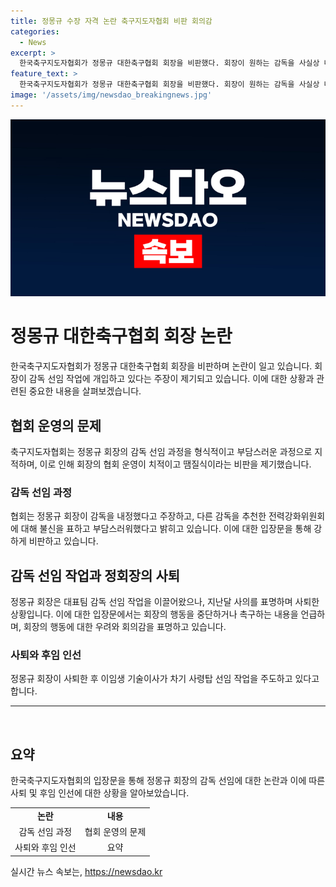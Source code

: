 ```yaml
---
title: 정몽규 수장 자격 논란 축구지도자협회 비판 회의감
categories:
  - News
excerpt: >
  한국축구지도자협회가 정몽규 대한축구협회 회장을 비판했다. 회장이 원하는 감독을 사실상 내정하고, 전력강화위원회를 부담스럽게 여겼다는 입장을 밝혔다. 이에 대한 우려와 회의감을 표명하며 정 회장의 운영을 비판했다. 정 전 위원장은 대표팀 감독 선임 작업을 이끌었지만 이유를 밝히지 않은 채 사의를 표명하며 사퇴했다. 이에 다수의 위원도 사퇴 의사를 밝혔으며, 현재는 이임생 기술이사가 차기 사령탑 선임 작업을 주도하고 있다.
feature_text: >
  한국축구지도자협회가 정몽규 대한축구협회 회장을 비판했다. 회장이 원하는 감독을 사실상 내정하고, 전력강화위원회를 부담스럽게 여겼다는 입장을 밝혔다. 이에 대한 우려와 회의감을 표명하며 정 회장의 운영을 비판했다. 정 전 위원장은 대표팀 감독 선임 작업을 이끌었지만 이유를 밝히지 않은 채 사의를 표명하며 사퇴했다. 이에 다수의 위원도 사퇴 의사를 밝혔으며, 현재는 이임생 기술이사가 차기 사령탑 선임 작업을 주도하고 있다.
image: '/assets/img/newsdao_breakingnews.jpg'
---
```


<p><img src="/assets/img/newsdao_breakingnews.jpg" alt="bookingtag 속보" /></p>

<h1>정몽규 대한축구협회 회장 논란</h1>

<p data-ke-size="size16">한국축구지도자협회가 정몽규 대한축구협회 회장을 비판하며 논란이 일고 있습니다. 회장이 감독 선임 작업에 개입하고 있다는 주장이 제기되고 있습니다. 이에 대한 상황과 관련된 중요한 내용을 살펴보겠습니다.</p>

<h2 data-ke-size="size26">협회 운영의 문제</h2>

<p data-ke-size="size16">축구지도자협회는 정몽규 회장의 감독 선임 과정을 형식적이고 부담스러운 과정으로 지적하며, 이로 인해 회장의 협회 운영이 치적이고 땜질식이라는 비판을 제기했습니다.</p>

<h3>감독 선임 과정</h3>

<p data-ke-size="size16">협회는 정몽규 회장이 감독을 내정했다고 주장하고, 다른 감독을 추천한 전력강화위원회에 대해 불신을 표하고 부담스러워했다고 밝히고 있습니다. 이에 대한 입장문을 통해 강하게 비판하고 있습니다.</p>

<h2 data-ke-size="size26">감독 선임 작업과 정회장의 사퇴</h2>

<p data-ke-size="size16">정몽규 회장은 대표팀 감독 선임 작업을 이끌어왔으나, 지난달 사의를 표명하며 사퇴한 상황입니다. 이에 대한 입장문에서는 회장의 행동을 중단하거나 촉구하는 내용을 언급하며, 회장의 행동에 대한 우려와 회의감을 표명하고 있습니다.</p>

<h3>사퇴와 후임 인선</h3>

<p data-ke-size="size16">정몽규 회장이 사퇴한 후 이임생 기술이사가 차기 사령탑 선임 작업을 주도하고 있다고 합니다.</p>

<hr>

<p data-ke-size="size16">&nbsp;</p>

<h2 data-ke-size="size26">요약</h2>

<p data-ke-size="size16">한국축구지도자협회의 입장문을 통해 정몽규 회장의 감독 선임에 대한 논란과 이에 따른 사퇴 및 후임 인선에 대한 상황을 알아보았습니다.</p>

<table>
    <tbody>
        <tr>
            <td style="text-align: center; height: 17px;"><b>논란</b></td>
            <td style="text-align: center; height: 17px;"><b>내용</b></td>
        </tr>
        <tr>
            <td style="text-align: center; height: 17px;">감독 선임 과정</td>
            <td style="text-align: center; height: 17px;">협회 운영의 문제</td>
        </tr>
        <tr>
            <td style="text-align: center; height: 17px;">사퇴와 후임 인선</td>
            <td style="text-align: center; height: 17px;">요약</td>
        </tr>
    </tbody>
</table>
실시간 뉴스 속보는, <a href="https://newsdao.kr" rel="dofollow">https://newsdao.kr</a>


